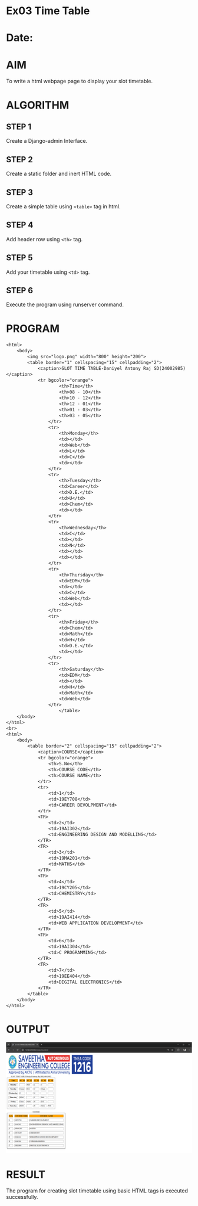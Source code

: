 # Ex03 Time Table
# Date:
# AIM
To write a html webpage page to display your slot timetable.

# ALGORITHM
## STEP 1
Create a Django-admin Interface.

## STEP 2
Create a static folder and inert HTML code.

## STEP 3
Create a simple table using `<table>` tag in html.

## STEP 4
Add header row using `<th>` tag.

## STEP 5
Add your timetable using `<td>` tag.

## STEP 6
Execute the program using runserver command.

# PROGRAM
```
<html>
    <body>
        <img src="logo.png" width="800" height="200">
        <table border="1" cellspacing="15" cellpadding="2">
            <caption>SLOT TIME TABLE-Daniyel Antony Raj SD(24002985)</caption>
            <tr bgcolor="orange">
                    <th>Time</th>
                    <th>08 - 10</th>
                    <th>10 - 12</th>
                    <th>12 - 01</th>
                    <th>01 - 03</th>
                    <th>03 - 05</th>
                </tr>
                <tr>
                    <th>Monday</th>
                    <td></td>
                    <td>Web</td>
                    <td>L</td>
                    <td>C</td>
                    <td></td>
                </tr>
                <tr>
                    <th>Tuesday</th>
                    <td>Career</td>
                    <td>D.E.</td>
                    <td>U</td>
                    <td>Chem</td>
                    <td></td>
                </tr>
                <tr>
                    <th>Wednesday</th>
                    <td>C</td>
                    <td></td>
                    <td>N</td>
                    <td></td>
                    <td></td>
                </tr>
                <tr>
                    <th>Thursday</th>
                    <td>EDM</td>
                    <td></td>
                    <td>C</td>
                    <td>Web</td>
                    <td></td>
                </tr>
                <tr>
                    <th>Friday</th>
                    <td>Chem</td>
                    <td>Math</td>
                    <td>H</td>
                    <td>D.E.</td>
                    <td></td>
                </tr>
                <tr>
                    <th>Saturday</th>
                    <td>EDM</td>
                    <td></td>
                    <td>H</td>
                    <td>Math</td>
                    <td>Web</td>
                </tr>
                    </table>
    </body>
</html>
<br>
<html>
    <body>
        <table border="2" cellspacing="15" cellpadding="2">
            <caption>COURSE</caption>
            <tr bgcolor="orange">
                <th>S.No</th>
                <th>COURSE CODE</th>
                <th>COURSE NAME</th>
            </tr>
            <tr>
                <td>1</td>
                <td>19EY708</td>
                <td>CAREER DEVOLPMENT</td>
            </tr>
            <TR>
                <td>2</td>
                <td>19AI302</td>
                <td>ENGINEERING DESIGN AND MODELLING</td>
            </TR>
            <TR>
                <td>3</td>
                <td>19MA201</td>
                <td>MATHS</td>
            </TR>
            <TR>
                <td>4</td>
                <td>19CY205</td>
                <td>CHEMISTRY</td>
            </TR>
            <TR>
                <td>5</td>
                <td>19AI414</td>
                <td>WEB APPLICATION DEVELOPMENT</td>
            </TR>
            <TR>
                <td>6</td>
                <td>19AI304</td>
                <td>C PROGRAMMING</td>
            </TR>
            <TR>
                <td>7</td>
                <td>19EE404</td>
                <td>DIGITAL ELECTRONICS</td>
            </TR>
        </table>
    </body>
</html>
```

# OUTPUT
![alt text](<Screenshot 2024-11-28 211340.png>)
# RESULT
The program for creating slot timetable using basic HTML tags is executed successfully.

